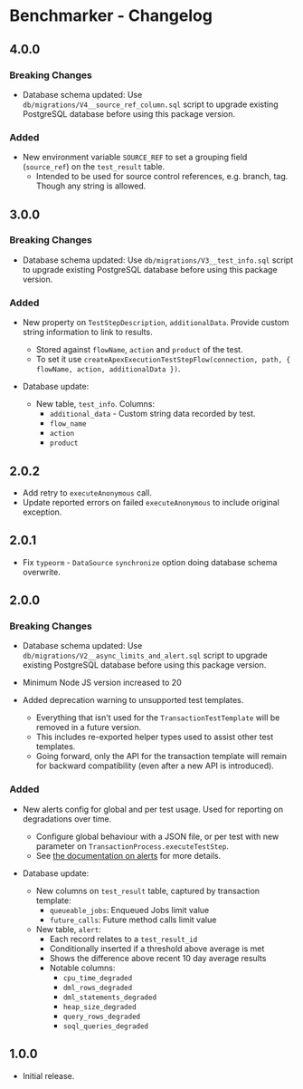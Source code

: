 # Benchmarker - Changelog

## 4.0.0

### Breaking Changes

- Database schema updated: Use `db/migrations/V4__source_ref_column.sql` script to upgrade existing PostgreSQL database before using this package version.

### Added

- New environment variable `SOURCE_REF` to set a grouping field (`source_ref`) on the `test_result` table.
  - Intended to be used for source control references, e.g. branch, tag. Though any string is allowed.

## 3.0.0

### Breaking Changes

- Database schema updated: Use `db/migrations/V3__test_info.sql` script to upgrade existing PostgreSQL database before using this package version.

### Added

- New property on `TestStepDescription`, `additionalData`. Provide custom string information to link to results.
  - Stored against `flowName`, `action` and `product` of the test.
  - To set it use `createApexExecutionTestStepFlow(connection, path, { flowName, action, additionalData })`.

- Database update:
  - New table, `test_info`. Columns:
    - `additional_data` - Custom string data recorded by test.
    - `flow_name`
    - `action`
    - `product`

## 2.0.2

- Add retry to `executeAnonymous` call.
- Update reported errors on failed `executeAnonymous` to include original exception.

## 2.0.1

- Fix `typeorm` - `DataSource` `synchronize` option doing database schema overwrite.

## 2.0.0

### Breaking Changes

- Database schema updated: Use `db/migrations/V2__async_limits_and_alert.sql` script to upgrade existing PostgreSQL database before using this package version.

- Minimum Node JS version increased to 20

- Added deprecation warning to unsupported test templates.
  - Everything that isn't used for the `TransactionTestTemplate` will be removed in a future version.
  - This includes re-exported helper types used to assist other test templates.
  - Going forward, only the API for the transaction template will remain for backward compatibility (even after a new API is introduced).

### Added

- New alerts config for global and per test usage. Used for reporting on degradations over time.
  - Configure global behaviour with a JSON file, or per test with new parameter on `TransactionProcess.executeTestStep`.
  - See [the documentation on alerts](./docs/user/alerts.md) for more details.

- Database update:
  - New columns on `test_result` table, captured by transaction template:
    - `queueable_jobs`: Enqueued Jobs limit value
    - `future_calls`: Future method calls limit value
  - New table, `alert`:
    - Each record relates to a `test_result_id`
    - Conditionally inserted if a threshold above average is met
    - Shows the difference above recent 10 day average results
    - Notable columns:
      - `cpu_time_degraded`
      - `dml_rows_degraded`
      - `dml_statements_degraded`
      - `heap_size_degraded`
      - `query_rows_degraded`
      - `soql_queries_degraded`

## 1.0.0

- Initial release.
